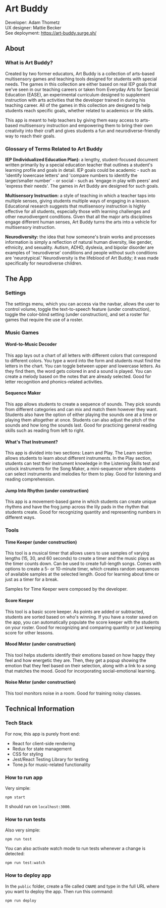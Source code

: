 # Art Buddy

Developer: Adam Thometz  
UX designer: Mattie Becker  
See deployment: https://art-buddy.surge.sh/

## About

### What is Art Buddy?

Created by two former educators, Art Buddy is a collection of arts-based multisensory games and teaching tools designed for students with special needs. The games in this collection are either based on real IEP goals that we've seen in our teaching careers or taken from Everyday Arts for Special Education (EASE), an experimental curriculum designed to supplement instruction with arts activities that the developer trained in during his teaching career. All of the games in this collection are designed to help students reach specific goals, whether related to academics or life skills.  

This app is meant to help teachers by giving them easy access to arts-based multisensory instruction and empowering them to bring their own creativity into their craft and gives students a fun and neurodiverse-friendly way to reach their goals.

### Glossary of Terms Related to Art Buddy

**IEP (Individualized Education Plan):** a lengthy, student-focused document written primarily by a special education teacher that outlines a student's learning profile and goals in detail. IEP goals could be academic - such as 'identify lowercase letters' and 'compare numbers to identify the larger/smaller number' - or social - such as 'engage in play with peers' and 'express their needs'. The games in Art Buddy are designed for such goals.

**Multisensory Instruction:** a style of teaching in which a teacher taps into multiple senses, giving students multiple ways of engaging in a lesson. Educational research suggests that mutlisensory instruction is highly effective for all students, especially those with learning challenges and other neurodivergent conditions. Given that all the major arts disciplines engage different human senses, Art Buddy turns the arts into a vehicle for multisensory instruction.

**Neurodiversity:** the idea that how someone's brain works and processes information is simply a reflection of natural human diversity, like gender, ethnicity, and sexuality. Autism, ADHD, dyslexia, and bipolar disorder are examples of 'neurodiverse' conditions and people without such conditions are 'neurotypical.' Neurodiversity is the lifeblood of Art Buddy; it was made specifically for neurodiverse children.

## The App

### Settings

The settings menu, which you can access via the navbar, allows the user to control volume, toggle the text-to-speech feature (under construction), toggle the color-blind setting (under construction), and set a roster for games that require the use of a roster.

### Music Games

#### Word-to-Music Decoder

This app lays out a chart of all letters with different colors that correspond to different colors. You type a word into the form and students must find the letters in the chart. You can toggle between upper and lowercase letters. As they find them, the word gets colored in and a sound is played. You can create a melody based on the notes that are already selected. Good for letter recognition and phonics-related activities.

#### Sequence Maker

This app allows students to create a sequence of sounds. They pick sounds from different categories and can mix and match them however they want. Students also have the option of either playing the sounds one at a time or playing them altogether at once. Students can also adjust the pitch of the sounds and how long the sounds last. Good for practicing general reading skills such as reading from left to right.

#### What's That Instrument?

This app is divided into two sections: Learn and Play. The Learn section allows students to learn about different instruments. In the Play section, students can test their instrument knowledge in the Listening Skills test and unlock instruments for the Song Maker, a mini-sequencer where students can select instruments and melodies for them to play. Good for listening and reading comprehension.

#### Jump Into Rhythm (under construction)

This app is a movement-based game in which students can create unique rhythms and have the frog jump across the lily pads in the rhythm that students create. Good for recognizing quantity and representing numbers in different ways.

### Tools

#### Time Keeper (under construction)

This tool is a musical timer that allows users to use samples of varying lengths (15, 30, and 60 seconds) to create a timer and the music plays as the timer counts down. Can be used to create full-length songs. Comes with options to create a 5- or 10-minute timer, which creates random sequences of available samples at the selected length. Good for learning about time or just as a timer for a break.  

Samples for Time Keeper were composed by the developer.

#### Score Keeper

This tool is a basic score keeper. As points are added or subtracted, students are sorted based on who's winning. If you have a roster saved on the app, you can automatically populate the score keeper with the students on your roster. Good for recognizing and comparing quantity or just keeping score for other lessons.

#### Mood Meter (under construction)

This tool helps students identify their emotions based on how happy they feel and how energetic they are. Then, they get a popup showing the emotion that they feel based on their selection, along with a link to a song that matches the mood. Good for incorporating social-emotional learning.

#### Noise Meter (under construction)

This tool monitors noise in a room. Good for training noisy classes.

## Technical Information

### Tech Stack

For now, this app is purely front end:

- React for client-side rendering
- Redux for state management
- CSS for styling
- Jest/React Testing Library for testing
- Tone.js for music-related functionality

### How to run app

Very simple:

```
npm start
```
It should run on `localhost:3000`.

### How to run tests

Also very simple:

```
npm run test
```
You can also activate watch mode to run tests whenever a change is detected:
```
npm run test:watch
```

### How to deploy app

In the `public` folder, create a file called `CNAME` and type in the full URL where you want to deploy the app. Then run this command:

```
npm run deploy
```